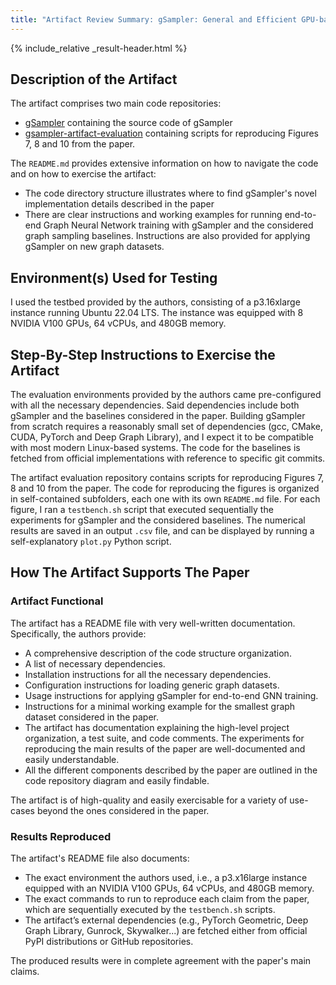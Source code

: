```yaml
---
title: "Artifact Review Summary: gSampler: General and Efficient GPU-based Graph Sampling for Graph Learning"
---
```


{% include_relative _result-header.html %}

## Description of the Artifact
The artifact comprises two main code repositories:

- [gSampler](https://github.com/gsampler9/gSampler) containing the source code of gSampler
- [gsampler-artifact-evaluation](https://github.com/gpzlx1/gsampler-artifact-evaluation) containing scripts for reproducing Figures 7, 8 and 10 from the paper.

The `README.md` provides extensive information on how to navigate the code and on how to exercise the artifact: 
- The code directory structure illustrates where to find gSampler's novel implementation details described in the paper
- There are clear instructions and working examples for running end-to-end Graph Neural Network training with gSampler and the considered graph sampling baselines. Instructions are also provided for applying gSampler on new graph datasets.

## Environment(s) Used for Testing

I used the testbed provided by the authors, consisting of a p3.16xlarge instance running Ubuntu 22.04 LTS. The instance was equipped with 8 NVIDIA V100 GPUs, 64 vCPUs, and 480GB memory.

## Step-By-Step Instructions to Exercise the Artifact

The evaluation environments provided by the authors came pre-configured with all the necessary dependencies. Said dependencies include both gSampler and the baselines considered in the paper. Building gSampler from scratch requires a reasonably small set of dependencies (gcc, CMake, CUDA, PyTorch and Deep Graph Library), and I expect it to be compatible with most modern Linux-based systems. The code for the baselines is fetched from official implementations with reference to specific git commits.

The artifact evaluation repository contains scripts for reproducing Figures 7, 8 and 10 from the paper. The code for reproducing the figures is organized in self-contained subfolders, each one with its own `README.md` file. For each figure, I ran a `testbench.sh` script that executed sequentially the experiments for gSampler and the considered baselines. The numerical results are saved in an output `.csv` file, and can be displayed by running a self-explanatory `plot.py` Python script.

## How The Artifact Supports The Paper

### Artifact Functional
The artifact has a README file with very well-written documentation. Specifically, the authors provide:

- A comprehensive description of the code structure organization.
- A list of necessary dependencies.
- Installation instructions for all the necessary dependencies.
- Configuration instructions for loading generic graph datasets.
- Usage instructions for applying gSampler for end-to-end GNN training.
- Instructions for a minimal working example for the smallest graph dataset considered in the paper.
- The artifact has documentation explaining the high-level project organization, a test suite, and code comments. The experiments for reproducing the main results of the paper are well-documented and easily understandable.
- All the different components described by the paper are outlined in the code repository diagram and easily findable.

The artifact is of high-quality and easily exercisable for a variety of use-cases beyond the ones considered in the paper.

### Results Reproduced
The artifact's README file also documents:
- The exact environment the authors used, i.e., a p3.x16large instance equipped with an NVIDIA V100 GPUs, 64 vCPUs, and 480GB memory.
- The exact commands to run to reproduce each claim from the paper, which are sequentially executed by the `testbench.sh` scripts.
- The artifact’s external dependencies (e.g., PyTorch Geometric, Deep Graph Library, Gunrock, Skywalker...) are fetched either from official PyPI distributions or GitHub repositories.

The produced results were in complete agreement with the paper's main claims. 
